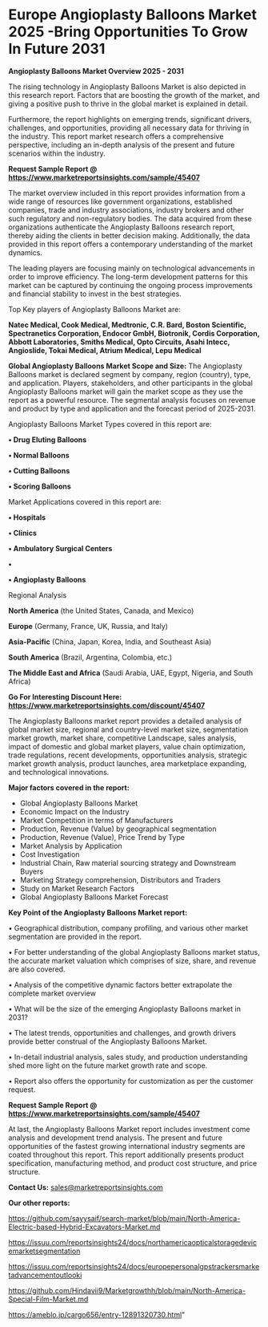 # Europe Angioplasty Balloons Market 2025 -Bring Opportunities To Grow In Future 2031

<Strong> Angioplasty Balloons Market Overview 2025 - 2031</strong>

The rising technology in Angioplasty Balloons Market is also depicted in this research report. Factors that are boosting the growth of the market, and giving a positive push to thrive in the global market is explained in detail.

Furthermore, the report highlights on emerging trends, significant drivers, challenges, and opportunities, providing all necessary data for thriving in the industry. This report market research offers a comprehensive perspective, including an in-depth analysis of the present and future scenarios within the industry.

<strong>Request Sample Report @ <a href=https://www.marketreportsinsights.com/sample/45407>https://www.marketreportsinsights.com/sample/45407</a></strong>

The market overview included in this report provides information from a wide range of resources like government organizations, established companies, trade and industry associations, industry brokers and other such regulatory and non-regulatory bodies. The data acquired from these organizations authenticate the Angioplasty Balloons research report, thereby aiding the clients in better decision making. Additionally, the data provided in this report offers a contemporary understanding of the market dynamics.

The leading players are focusing mainly on technological advancements in order to improve efficiency. The long-term development patterns for this market can be captured by continuing the ongoing process improvements and financial stability to invest in the best strategies.

Top Key players of Angioplasty Balloons Market are:

<strong>Natec Medical, Cook Medical, Medtronic, C.R. Bard, Boston Scientific, Spectranetics Corporation, Endocor GmbH, Biotronik, Cordis Corporation, Abbott Laboratories, Smiths Medical, Opto Circuits, Asahi Intecc, Angioslide, Tokai Medical, Atrium Medical, Lepu Medical</strong>

<strong><b>Global Angioplasty Balloons Market Scope and Size:</b></strong>
The Angioplasty Balloons market is declared segment by company, region (country), type, and application. Players, stakeholders, and other participants in the global Angioplasty Balloons market will gain the market scope as they use the report as a powerful resource. The segmental analysis focuses on revenue and product by type and application and the forecast period of 2025-2031.

Angioplasty Balloons Market Types covered in this report are:

<strong>•  Drug Eluting Balloons

•  Normal Balloons

•  Cutting Balloons

•  Scoring Balloons</strong>

Market Applications covered in this report are:

<strong>•  Hospitals

•  Clinics

•  Ambulatory Surgical Centers

•  

•  Angioplasty Balloons</strong> 

Regional Analysis

<strong>North America</strong> (the United States, Canada, and Mexico)

<strong>Europe</strong> (Germany, France, UK, Russia, and Italy)

<strong>Asia-Pacific</strong> (China, Japan, Korea, India, and Southeast Asia)

<strong>South America</strong> (Brazil, Argentina, Colombia, etc.)

<strong>The Middle East and Africa</strong> (Saudi Arabia, UAE, Egypt, Nigeria, and South Africa)

<strong>Go For Interesting Discount Here: <a href=https://www.marketreportsinsights.com/discount/45407>https://www.marketreportsinsights.com/discount/45407</a></strong>

The Angioplasty Balloons market report provides a detailed analysis of global market size, regional and country-level market size, segmentation market growth, market share, competitive Landscape, sales analysis, impact of domestic and global market players, value chain optimization, trade regulations, recent developments, opportunities analysis, strategic market growth analysis, product launches, area marketplace expanding, and technological innovations.

<strong><b>Major factors covered in the report:</b></strong>
<ul>
  <li>Global Angioplasty Balloons Market </li>
  <li>Economic Impact on the Industry</li>
  <li>Market Competition in terms of Manufacturers</li>
  <li>Production, Revenue (Value) by geographical segmentation</li>
  <li>Production, Revenue (Value), Price Trend by Type</li>
  <li>Market Analysis by Application</li>
  <li>Cost Investigation</li>
  <li>Industrial Chain, Raw material sourcing strategy and Downstream Buyers</li>
  <li>Marketing Strategy comprehension, Distributors and Traders</li>
  <li>Study on Market Research Factors</li>
  <li>Global Angioplasty Balloons Market Forecast</li>
</ul>

<strong><b>Key Point of the Angioplasty Balloons Market report:</b></strong>

• Geographical distribution, company profiling, and various other market segmentation are provided in the report.

• For better understanding of the global Angioplasty Balloons market status, the accurate market valuation which comprises of size, share, and revenue are also covered.

• Analysis of the competitive dynamic factors better extrapolate the complete market overview

• What will be the size of the emerging Angioplasty Balloons market in 2031?

• The latest trends, opportunities and challenges, and growth drivers provide better construal of the Angioplasty Balloons Market.

• In-detail industrial analysis, sales study, and production understanding shed more light on the future market growth rate and scope.

• Report also offers the opportunity for customization as per the customer request.

<strong>Request Sample Report @ <a href=https://www.marketreportsinsights.com/sample/45407>https://www.marketreportsinsights.com/sample/45407</a></strong>

At last, the Angioplasty Balloons Market report includes investment come analysis and development trend analysis. The present and future opportunities of the fastest growing international industry segments are coated throughout this report. This report additionally presents product specification, manufacturing method, and product cost structure, and price structure.

<strong>Contact Us:</strong>
sales@marketreportsinsights.com

<strong>Our other reports:</strong>

<a href=https://github.com/sayysaif/search-market/blob/main/North-America-Electric-based-Hybrid-Excavators-Market.md>https://github.com/sayysaif/search-market/blob/main/North-America-Electric-based-Hybrid-Excavators-Market.md</a>

<a href=https://issuu.com/reportsinsights24/docs/northamericaopticalstoragedevicemarketsegmentation>https://issuu.com/reportsinsights24/docs/northamericaopticalstoragedevicemarketsegmentation</a>

<a href=https://issuu.com/reportsinsights24/docs/europepersonalgpstrackersmarketadvancementoutlooki>https://issuu.com/reportsinsights24/docs/europepersonalgpstrackersmarketadvancementoutlooki</a>

<a href=https://github.com/Hindavii9/Marketgrowthh/blob/main/North-America-Special-Film-Market.md>https://github.com/Hindavii9/Marketgrowthh/blob/main/North-America-Special-Film-Market.md</a>

<a href=https://ameblo.jp/cargo656/entry-12891320730.html>https://ameblo.jp/cargo656/entry-12891320730.html</a>"
